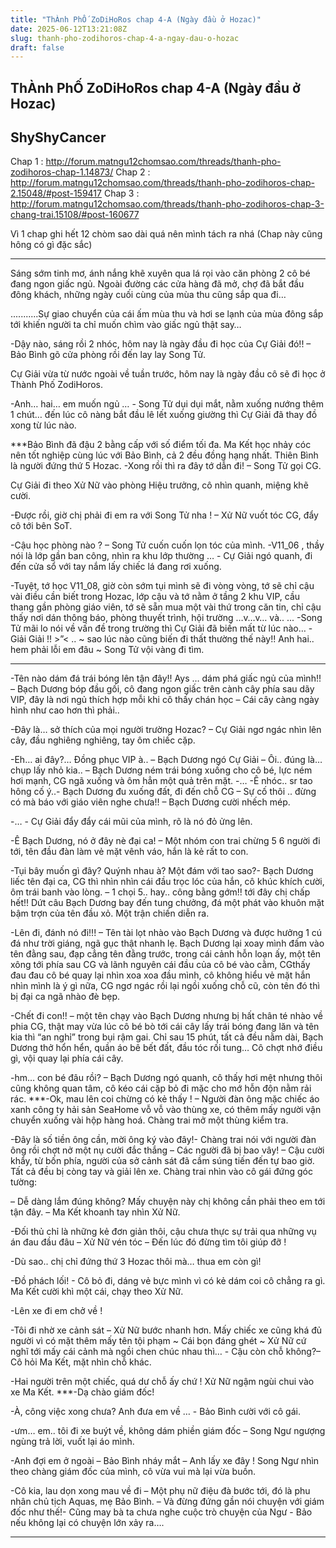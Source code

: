 ```yaml
---
title: "ThÀnh PhỐ ZoDiHoRos chap 4-A (Ngày đầu ở Hozac)"
date: 2025-06-12T13:21:08Z
slug: thanh-pho-zodihoros-chap-4-a-ngay-dau-o-hozac
draft: false
---
```


## ThÀnh PhỐ ZoDiHoRos chap 4-A (Ngày đầu ở Hozac)

## ShyShyCancer

Chap 1 : http://forum.matngu12chomsao.com/threads/thanh-pho-zodihoros-chap-1.14873/
Chap 2 : http://forum.matngu12chomsao.com/threads/thanh-pho-zodihoros-chap-2.15048/#post-159417
Chap 3 : http://forum.matngu12chomsao.com/threads/thanh-pho-zodihoros-chap-3-chang-trai.15108/#post-160677
 
Vì 1 chap ghi hết 12 chòm sao dài quá nên mình tách ra nhá  (Chap này cũng hông có gì đặc sắc)
 
*** 
Sáng sớm tinh mơ, ánh nắng khẽ xuyên qua lá rọi vào căn phòng 2 cô bé đang ngon giấc ngủ. Ngoài đường các cửa hàng đã mở, chợ đã bắt đầu đông khách, những ngày cuối cùng của mùa thu cũng sắp qua đi…
 
...........Sự giao chuyển của cái ấm mùa thu và hơi se lạnh của mùa đông sắp tới khiến người ta chỉ muốn chìm vào giấc ngủ thật say…
 
-Dậy nào, sáng rồi 2 nhóc, hôm nay là ngày đầu đi học của Cự Giải đó!! – Bảo Bình gõ cửa phòng rồi đến lay lay Song Tử.
 
Cự Giải vừa từ nước ngoài về tuần trước, hôm nay là ngày đầu cô sẽ đi học ở Thành Phố ZodiHoros.
 
-Anh… hai… em muốn ngủ … - Song Tử dụi dụi mắt, nằm xuống nướng thêm 1 chút… đến lúc cô nàng bắt đầu lê lết xuống giường thì Cự Giải đã thay đồ xong từ lúc nào.
 
***Bảo Bình đã đậu 2 bằng cấp với số điểm tối đa. Ma Kết học nhảy cóc nên tốt nghiệp cùng lúc với Bảo Bình, cả 2 đều đồng hạng nhất. Thiên Bình là người đứng thứ 5 Hozac.
-Xong rồi thì ra đây tớ dẫn đi! – Song Tử gọi CG.
 
Cự Giải đi theo Xử Nữ vào phòng Hiệu trưởng, cô nhìn quanh, miệng khẽ cười.
 
-Được rồi, giờ chị phải đi em ra với Song Tử nha ! – Xử Nữ vuốt tóc CG, đẩy cô tới bên SoT.
 
-Cậu học phòng nào ? – Song Tử cuốn cuốn lọn tóc của mình.
-V11_06 , thầy nói là lớp gần ban công, nhìn ra khu lớp thường … - Cự Giải ngó quanh, đi đến cửa sổ với tay nắm lấy chiếc lá đang rơi xuống.
 
-Tuyệt, tớ học V11_08, giờ còn sớm tụi mình sẽ đi vòng vòng, tớ sẽ chỉ cậu vài điều cần biết trong Hozac, lớp cậu và tớ nằm ở tầng 2 khu VIP, cầu thang gần phòng giáo viên, tớ sẽ sẵn mua một vài thứ trong căn tin, chỉ cậu thấy nơi dán thông báo, phòng thuyết trình, hội trường …v…v… và..
... -Song Tử mãi lo nói về vấn đề trong trường thì Cự Giải đã biến mất từ lúc nào…
-Giải Giải !! >”< .. ~ sao lúc nào cũng biến đi thất thường thế này!! Anh hai.. hem phải lỗi em đâu ~ Song Tử vội vàng đi tìm.  
*** 
-Tên nào dám đá trái bóng lên tận đây!! Ays … dám phá giấc ngủ của mình!! – Bạch Dương bóp đầu gối, cô đang ngon giấc trên cành cây phía sau dãy VIP, đây là nơi ngủ thích hợp mỗi khi cô thấy chán học – Cái cây càng ngày hình như cao hơn thì phải..
 
-Đây là… sở thích của mọi người trường Hozac? – Cự Giải ngơ ngác nhìn lên cây, đầu nghiêng nghiêng, tay ôm chiếc cặp.
 
-Eh… ai đây?… Đồng phục VIP à.. – Bạch Dương ngó Cự Giải – Ôi.. đúng là… chụp lấy nhỏ kia.. – Bạch Dương ném trái bóng xuống cho cô bé, lực ném hơi mạnh, CG ngã xuống và ôm hẳn một quả trên mặt.
-…
-Ê nhóc.. sr tao hông cố ý..- Bạch Dương đu xuống đất, đi đến chỗ CG – Sự cố thôi .. đừng có mà báo với giáo viên nghe chưa!! – Bạch Dương cười nhếch mép.
 
-… - Cự Giải đẩy đẩy cái mũi của mình, rõ là nó đỏ ửng lên.
 
-Ê Bạch Dương, nó ở đây nè đại ca! – Một nhóm con trai chừng 5 6 người đi tới, tên đầu đàn làm vẻ mặt vênh váo, hắn là kẻ rất to con.
 
-Tụi bây muốn gì đây? Quýnh nhau à? Một đám với tao sao?- Bạch Dương liếc tên đại ca, CG thì nhìn nhìn cái đầu trọc lóc của hắn, cô khúc khích cười, ôm trái banh vào lòng. – 1 chọi 5.. hay.. công bằng gớm!! tới đây chị chấp hết!! 
Dứt câu Bạch Dương bay đến tung chưởng, đá một phát vào khuôn mặt bậm trợn của tên đầu xỏ. Một trận chiến diễn ra.
 
-Lên đi, đánh nó đi!!! – Tên tài lọt nhào vào Bạch Dương và được hưởng 1 cú đá như trời giáng, ngã gục thật nhanh lẹ. Bạch Dương lại xoay mình đấm vào tên đằng sau, đạp cẳng tên đằng trước, trong cái cảnh hỗn loạn ấy, một tên xông tới phía sau CG và lãnh nguyên cái đầu của cô bé vào cằm, CGthấy đau đau cô bé quay lại nhìn xoa xoa đầu mình, cô không hiểu vẻ mặt hắn nhìn mình là ý gì nữa, CG ngơ ngác rồi lại ngồi xuống chỗ cũ, còn tên đó thì bị đại ca ngã nhào đè bẹp.
 
-Chết đi con!! – một tên chạy vào Bạch Dương nhưng bị hất chân té nhào về phia CG, thật may vừa lúc cô bé bò tới cái cây lấy trái bóng đang lăn và tên kia thì “an nghỉ” trong bụi rậm gai. Chỉ sau 15 phút, tất cả đều nằm dài, Bạch Dương thở hổn hển, quần áo bê bết đất, đầu tóc rối tung… Cô chợt nhớ điều gì, vội quay lại phía cái cây.
 
-hm… con bé đâu rồi? – Bạch Dương ngó quanh, cô thấy hơi mệt nhưng thôi cũng không quan tâm, cô kéo cái cặp bỏ đi mặc cho mớ hỗn độn nằm rải rác.
***-Ok, mau lên coi chừng có kẻ thấy ! – Người đàn ông mặc chiếc áo xanh công ty hải sản SeaHome vỗ vỗ vào thùng xe, có thêm mấy người vận chuyển xuống vài hộp hàng hoá. Chàng trai mở một thùng kiểm tra.
 
-Đây là số tiền ông cần, mời ông ký vào đây!- Chàng trai nói với người đàn ông rồi chợt nở một nụ cười đắc thắng – Các người đã bị bao vây! – Cậu cười khẩy, từ bốn phía, người của sở cảnh sát đã cầm súng tiến đến tự bao giờ. Tất cả đều bị còng tay và giải lên xe. Chàng trai nhìn vào cô gái đứng góc tường:
 
 – Dễ dàng lắm đúng không? Mấy chuyện này chị không cần phải theo em tới tận đây. – Ma Kết khoanh tay nhìn Xử Nữ.
 
-Đối thủ chỉ là những kẻ đơn giản thôi, cậu chưa thực sự trải qua những vụ án đau đầu đâu – Xử Nữ vén tóc – Đến lúc đó đừng tìm tôi giúp đỡ !
 
-Dù sao.. chị chỉ đứng thứ 3 Hozac thôi mà… thua em còn gì!
 
 -Đồ phách lối! - Cô bỏ đi, dáng vẻ bực mình vì có kẻ dám coi cô chẳng ra gì. Ma Kết cười khì một cái, chạy theo Xử Nữ.
 
-Lên xe đi em chở về ! 
 
-Tôi đi nhờ xe cảnh sát – Xử Nữ bước nhanh hơn. Mấy chiếc xe cũng khá đủ người vì có mặt thêm mấy tên tội phạm ~ Cái bọn đáng ghét ~ Xử Nữ cứ nghĩ tới mấy cái cảnh mà ngồi chen chúc nhau thì… - Cậu còn chỗ không?– Cô hỏi Ma Kết, mặt nhìn chỗ khác.
 
-Hai người trên một chiếc, quá dư chỗ ấy chứ !
Xử Nữ ngậm ngùi chui vào xe Ma Kết.
***-Dạ chào giám đốc!
 
-À, công việc xong chưa? Anh đưa em về … - Bảo Bình cười với cô gái.
 
-ưm… em.. tôi đi xe buýt về, không dám phiền giám đốc – Song Ngư ngượng ngùng trả lời, vuốt lại áo mình.
 
-Anh đợi em ở ngoài – Bảo Bình nháy mắt – Anh lấy xe đây ! 
Song Ngư nhìn theo chàng giám đốc của mình, cô vừa vui mà lại vừa buồn.
 
 -Cô kia, lau dọn xong mau về đi – Một phụ nữ điệu đà bước tới, đó là phu nhân chủ tịch Aquas, mẹ Bảo Bình. – Và đừng đứng gần nói chuyện với giám đốc như thế!- Cũng may bà ta chưa nghe cuộc trò chuyện của Ngư - Bảo nếu không lại có chuyện lớn xảy ra….
***